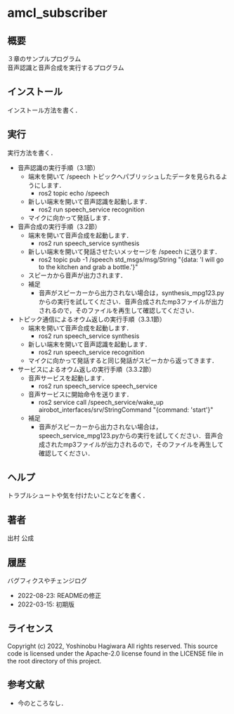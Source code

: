 # amcl_subscriber
## 概要
３章のサンプルプログラム  
音声認識と音声合成を実行するプログラム


## インストール
インストール方法を書く．


## 実行
実行方法を書く．
- 音声認識の実行手順（3.1節）
  - 端末を開いて /speech トピックへパブリッシュしたデータを見られるようにします．
    - ros2 topic echo /speech
  - 新しい端末を開いて音声認識を起動します．
    - ros2 run speech_service recognition
  - マイクに向かって発話します．
- 音声合成の実行手順（3.2節）
  - 端末を開いて音声合成を起動します．
    - ros2 run speech_service synthesis
  - 新しい端末を開いて発話させたいメッセージを /speech に送ります．
    - ros2 topic pub -1 /speech std_msgs/msg/String "{data: 'I will go to the kitchen and grab a bottle.'}"
  - スピーカから音声が出力されます．
  - 補足
    - 音声がスピーカーから出力されない場合は，synthesis_mpg123.pyからの実行を試してください．音声合成されたmp3ファイルが出力されるので，そのファイルを再生して確認してください．
- トピック通信によるオウム返しの実行手順（3.3.1節）
  - 端末を開いて音声合成を起動します．
    - ros2 run speech_service synthesis
  - 新しい端末を開いて音声認識を起動します．
    - ros2 run speech_service recognition
  - マイクに向かって発話すると同じ発話がスピーカから返ってきます．
- サービスによるオウム返しの実行手順（3.3.2節）
  - 音声サービスを起動します．
    - ros2 run speech_service speech_service
  - 音声サービスに開始命令を送ります．
    - ros2 service call /speech_service/wake_up airobot_interfaces/srv/StringCommand "{command: 'start'}"
  - 補足
    - 音声がスピーカーから出力されない場合は，speech_service_mpg123.pyからの実行を試してください．音声合成されたmp3ファイルが出力されるので，そのファイルを再生して確認してください．


## ヘルプ
トラブルシュートや気を付けたいことなどを書く．
　
 
## 著者
出村 公成


## 履歴
バグフィクスやチェンジログ
- 2022-08-23: READMEの修正
- 2022-03-15: 初期版


## ライセンス
Copyright (c) 2022, Yoshinobu Hagiwara
All rights reserved.
This source code is licensed under the Apache-2.0 license found in the LICENSE file in the root directory of this project.

## 参考文献
- 今のところなし．
